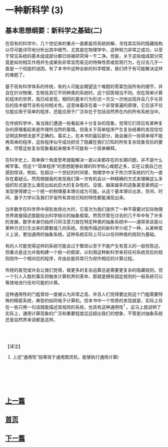 # 一种新科学 (3)
## 基本思想纲要：新科学之基础(二)
在现有的科学中，几个世纪来的重点一直都是将系统拆解，寻找其实际的隐藏结构以尽可能详尽地分析出其中细节。尤其是在物理学中，这种努力非常之成功，以至于常见系统的基本组成部分都已经被研究得一干二净。但是，关于这些组成部分究竟是如何相互作用并生成某些非常显而易见的特殊性质或宏观行为，在过去几乎一直是一个彻底的谜团。有了本书中这种全新的科学框架，我们终于有可能解决这样的难题了。
<br><br>
基于现有科学体系的传统，有的人可能会期望这个难题的答案包括所有的细节，并且在针对物理、生物及其它不同种类的系统时，这个回答相当不同。但在简单计算机程序的世界，我已经发现，相同的基本行为形式一次又一次地出现并且几乎与背后的技术细节没有任何相关性。这意味着存在着一个非常普遍的原理，它应该不仅仅能应用于简单的程序，还能应用于广泛存在于包括自然界在内的所有系统当中。
<br><br>
在传统科学中，每当我们遭遇一些看起来十分复杂的现象，觉得它们背后有某种复杂的原理看起来是件理所当然的事情。但我关于简单程序产生复杂结果的发现恰恰证明这种想法是不正确的。事实上，在本书的最后部分，我会展示一些简单得不能再简单的程序，这些程序似乎成功抓住了隐藏在我们已知的所有复杂现象背后的要害，尽管这些复杂现象看起来根本不可能有一个简单解释。
<br><br>
在科学史上，简单换个角度思考就能解决一直以来都存在的长期问题，并不是什么稀罕事。但这个“简单程序”的思想能够处理的科学核心难题之多，实在让我自己也感到惊讶。例如，在超过一个世纪的时间里，物理学中关于热力学系统的行为一直存在着疑云。然而根据我的发现我们第一次有机会以一种精确的方式来理解这么多组织形式是怎么涌现出如此巨大的复杂性的。没错，越来越多的迹象甚至表明这一发现使得建立一个统一的物理基本理论成为可能。从这个基本理论出发，空间、时间、量子力学以及我们宇宙所有其他已知的特性都能涌现出来。
<br><br>
当年数学在科学界中得到发扬光大时，它首次为我们提供了一种不需要对实际物理世界直接描述就能给出科学结论的抽象框架。然而尽管在过去的几千年中有了许多的发展，数学本身仍始终只将注意力放在特定种类的抽象系统中——通常来说是以某种方式衍生出来的算数或几何系统。但我所描述的新科学介绍了一种，从某种意义上说，更加通用的抽象系统。这种系统实际上可以以任何种类的规则为基础。
<br><br>
有的人可能觉得这样的系统可能会过于繁琐以至于不能产生有意义的一般性陈述。但重点是这允许我构建一个统一的框架，以利用这种新科学来将任何系统背后的规则视作一个相对应的程序，并由此能将其行为视作相应的计算过程。
<br><br>
传统的直觉或许会让我们觉得，做更多的复杂运算总是需要更复杂的隐藏规则。但一个引人入胜的事实将触发计算机界的革命，那就是拥有固定规则的一般系统可以等效地进行任何可能的计算。
<br><br>
这种通用性的门槛曾经一度被认为非常之高，并且人们觉得要达到这个门槛需要特殊的精密系统，典型的如同电子计算机。但本书中一个惊奇的发现就是，实际上存在一些只用一句话就能描述其规则的系统，也具有这种通用性<sup>1</sup> 。这马上就说明了实际上，通用计算现象的广泛和重要程度远远超出我们的想象，不管是对抽象系统还是自然界来说都是这样。
<br><br><br><br>

【译注】  
1. 上述“通用性”指等效于通用图灵机，能够执行通用计算)  
<br><br><br><br><br>

## [上一篇](/0002.md)
## [首页](../../index.md)
## [下一篇](./0004.md)